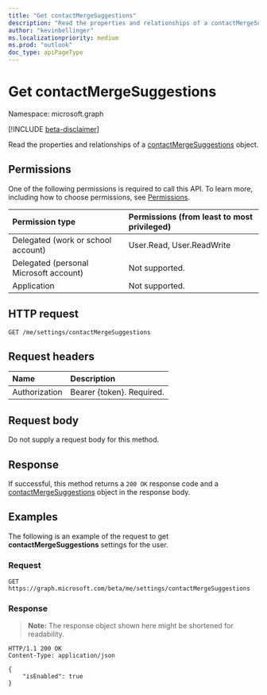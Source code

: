 ```yaml
---
title: "Get contactMergeSuggestions"
description: "Read the properties and relationships of a contactMergeSuggestions object."
author: "kevinbellinger"
ms.localizationpriority: medium
ms.prod: "outlook"
doc_type: apiPageType
---
```


# Get contactMergeSuggestions
Namespace: microsoft.graph

[!INCLUDE [beta-disclaimer](../../includes/beta-disclaimer.md)]

Read the properties and relationships of a [contactMergeSuggestions](../resources/contactmergesuggestions.md) object.

## Permissions
One of the following permissions is required to call this API. To learn more, including how to choose permissions, see [Permissions](/graph/permissions-reference).

|Permission type|Permissions (from least to most privileged)|
|:---|:---|
|Delegated (work or school account)|User.Read, User.ReadWrite|
|Delegated (personal Microsoft account)|Not supported.|
|Application|Not supported.|

## HTTP request

<!-- {
  "blockType": "ignored"
}
-->
``` http
GET /me/settings/contactMergeSuggestions
```

## Request headers
|Name|Description|
|:---|:---|
|Authorization|Bearer {token}. Required.|

## Request body
Do not supply a request body for this method.

## Response

If successful, this method returns a `200 OK` response code and a [contactMergeSuggestions](../resources/contactmergesuggestions.md) object in the response body.

## Examples

The following is an example of the request to get **contactMergeSuggestions** settings for the user.

### Request

<!-- {
  "blockType": "request",
  "name": "get_contactmergesuggestions"
}
-->
``` http
GET https://graph.microsoft.com/beta/me/settings/contactMergeSuggestions
```

### Response
>**Note:** The response object shown here might be shortened for readability.
<!-- {
  "blockType": "response",
  "truncated": true,
  "@odata.type": "microsoft.graph.contactMergeSuggestions",
  "name": "get_contactmergesuggestions"
}
-->
``` http
HTTP/1.1 200 OK
Content-Type: application/json

{
    "isEnabled": true
}
```


